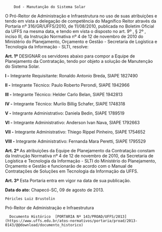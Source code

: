         Dod - Manutanção do Sistema Solar  

O Pró-Reitor de Administração e Infraestrutura no uso de suas atribuições e tendo em vista a delegação de competência do Magnífico Reitor através da Portaria nº 316/GR/UFFS/2010, de 11/08/2010, publicada no Boletim Oficial da UFFS na mesma data, e tendo em vista o disposto no art. 9º , § 2º , inciso III, da Instrução Normativa nº 4 de 12 de novembro de 2010 do Ministério do Planejamento, Orçamento e Gestão - Secretaria de Logística e Tecnologia da Informação - SLTI, resolve:

 **Art. 1º** DESIGNAR os servidores abaixo para compor a Equipe de Planejamento da Contratação, tendo por objeto a solução de Manutenção do Sistema Solar.

 **I -** Integrante Requisitante: Ronaldo Antonio Breda, SIAPE 1827490

 **II -** Integrante Técnico: Paulo Roberto Perondi, SIAPE 1942966

 **III -** Integrante Técnico: Helder Carlo Belan, SIAPE 1942813

 **IV -** Integrante Técnico: Murilo Billig Schafer, SIAPE 1748318

 **V -** Integrante Administrativo: Daniela Bedin, SIAPE 1789519

 **VI -** Integrante Administrativo: Anderson Ivan Nava, SIAPE 1792663

 **VII -** Integrante Administrativo: Thiego Rippel Pinheiro, SIAPE 1754652

 **VIII -** Integrante Administrativo: Fernanda Mara Peretti, SIAPE 1795529

 **Art. 2º** As atribuições da Equipe de Planejamento da Contratação constam da Instrução Normativa nº 4 de 12 de novembro de 2010, da Secretaria de Logística e Tecnologia da Informação - SLTI do Ministério do Planejamento, Orçamento e Gestão e funcionarão de acordo com o Manual de Contratações de Soluções em Tecnologia da Informação da UFFS.

 **Art. 3º** Esta Portaria entra em vigor na data de sua publicação.

  

   **Data do ato:** Chapecó-SC, 09 de agosto de 2013.   
 

    Péricles Luiz Brustolin   
 Pró-Reitor de Administração e Infraestrutura 

      Documento Histórico  [PORTARIA Nº 143/PROAD/UFFS/2013](https://www.uffs.edu.br/atos-normativos/portaria/proad/2013-0143/@@download/documento_historico)     
      